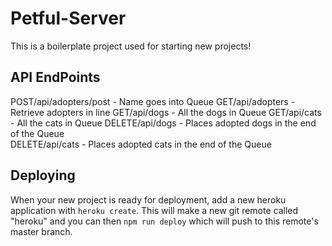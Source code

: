 # Petful-Server

This is a boilerplate project used for starting new projects!

## API EndPoints
POST/api/adopters/post - Name goes into Queue
GET/api/adopters - Retrieve adopters in line
GET/api/dogs - All the dogs in Queue
GET/api/cats - All the cats in Queue
DELETE/api/dogs - Places adopted dogs in the end of the Queue  
DELETE/api/cats - Places adopted cats in the end of the Queue

## Deploying

When your new project is ready for deployment, add a new heroku application with `heroku create`. This will make a new git remote called "heroku" and you can then `npm run deploy` which will push to this remote's master branch.
